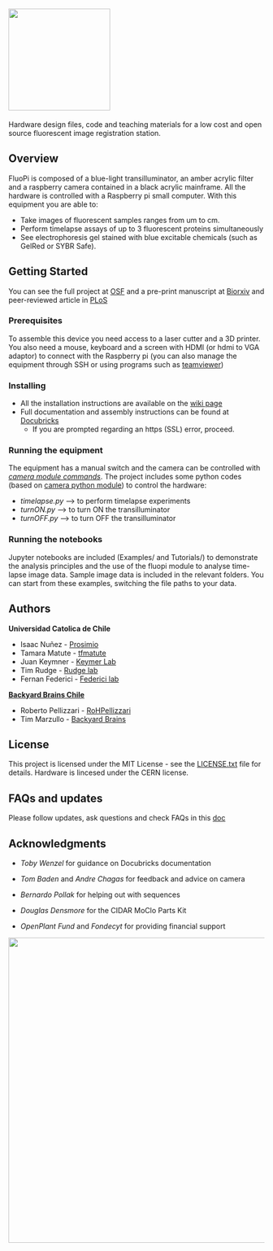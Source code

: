 # [<img src="https://github.com/SynBioUC/FluoPi/blob/master/Images_wiki/fluopi23_logo.jpg" width="200">][website] 

Hardware design files, code and teaching materials for a low cost and open source fluorescent image registration station.

## Overview

FluoPi is composed of a blue-light transilluminator, an amber acrylic filter and a raspberry camera contained in a black acrylic mainframe. All the hardware is controlled with a Raspberry pi small computer.
With this equipment you are able to:  

* Take images of fluorescent samples ranges from um to cm.
* Perform timelapse assays of up to 3 fluorescent proteins simultaneously
* See electrophoresis gel stained with blue excitable chemicals (such as GelRed or SYBR Safe).

## Getting Started

You can see the full project at [OSF](https://osf.io/dy6p2/)
and a pre-print manuscript at [Biorxiv](https://www.biorxiv.org/content/early/2017/09/27/194324) and peer-reviewed article in [PLoS](http://journals.plos.org/plosone/article?id=10.1371/journal.pone.0187163)

### Prerequisites

To assemble this device you need access to a laser cutter and a 3D printer. You also need a mouse, keyboard and a screen
with HDMI (or hdmi to VGA adaptor) to connect with the Raspberry pi (you can also manage the equipment through SSH or using programs such as [teamviewer](https://pages.teamviewer.com/published/raspberrypi/))


### Installing

- All the installation instructions are available on the [wiki page][wiki]
- Full documentation and assembly instructions can be found at [Docubricks](http://docubricks.com/viewer.jsp?id=7449430440606889984)
  - If you are prompted regarding an https (SSL) error, proceed.


### Running the equipment

The equipment has a manual switch and the camera can be controlled with [_camera module commands_](https://www.raspberrypi.org/documentation/usage/camera/raspicam/README.md).
The project includes some python codes (based on [camera python module](https://www.raspberrypi.org/documentation/usage/camera/python/)) to control the hardware:  
* _timelapse.py_ --> to perform timelapse experiments
* _turnON.py_ --> to turn ON the transilluminator
* _turnOFF.py_ --> to turn OFF the transilluminator

### Running the notebooks

Jupyter notebooks are included (Examples/ and Tutorials/) to demonstrate the analysis principles and the use of the fluopi module to analyse time-lapse image data. Sample image data is included in the relevant folders. You can start from these examples, switching the file paths to your data.

## Authors

**Universidad Catolica de Chile**
* Isaac Nuñez - [Prosimio](https://github.com/Prosimio)
* Tamara Matute - [tfmatute](https://github.com/tfmatute)
* Juan Keymner - [Keymer Lab](http://keymerlab.nl/www/?page_id=26)
* Tim Rudge - [Rudge lab](http://rudge-lab.org)
* Fernan Federici - [Federici lab](https://federicilab.org)

[**Backyard Brains Chile**](http://www.backyardbrains.cl/)
* Roberto Pellizzari - [RoHPellizzari](https://github.com/RoHPellizzari)
* Tim Marzullo - [Backyard Brains](http://www.backyardbrains.cl/)

## License

This project is licensed under the MIT License - see the [LICENSE.txt](LICENSE.txt) file for details. Hardware is lincesed under the CERN license.

## FAQs and updates 
Please follow updates, ask questions and check FAQs in this [doc](https://docs.google.com/document/d/1-tSU8xBUZicgM2oZv8TOGw7QUYI85IWkbmjetRthfG8/edit?usp=sharing)

## Acknowledgments

* _Toby Wenzel_ for guidance on Docubricks documentation
* _Tom Baden_  and _Andre Chagas_ for feedback and advice on camera
* _Bernardo Pollak_ for helping out with sequences
* _Douglas Densmore_ for the CIDAR MoClo Parts Kit

* _OpenPlant Fund_ and _Fondecyt_ for providing financial support


[wiki]: https://github.com/SynBioUC/FluoPi/wiki
[website]: https://osf.io/dy6p2/


<img src="https://github.com/SynBioUC/FluoPi/blob/master/dimensions.jpg" width="600">
